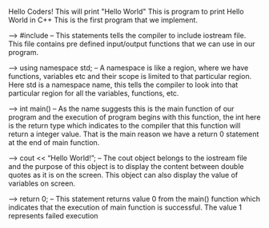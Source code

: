Hello Coders! 
This will print "Hello World"
This is program to print Hello World in C++ This is the first program that we implement.

--> #include – This statements tells the compiler to include iostream file. This file contains pre defined input/output functions that we can use in our program.

--> using namespace std; – A namespace is like a region, where we have functions, variables etc and their scope is limited to that particular region. Here std is a namespace name, 
    this tells the compiler to look into that particular region for all the variables, functions, etc.

--> int main() – As the name suggests this is the main function of our program and the execution of program begins with this function, the int here is the return type which 
    indicates to the compiler that this function will return a integer value. That is the main reason we have a return 0 statement at the end of main function.

--> cout << “Hello World!”; – The cout object belongs to the iostream file and the purpose of this object is to display the content between double quotes as it is on the screen. 
    This object can also display the value of variables on screen.

--> return 0; – This statement returns value 0 from the main() function which indicates that the execution of main function is successful. The value 1 represents failed execution
